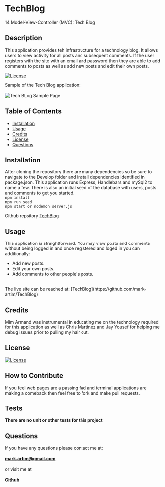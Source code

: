 # TechBlog
14 Model-View-Controller (MVC): Tech Blog

## Description
This application provides teh infrastructure for a technology blog. It allows users to view activity for all posts and subsequent comments. If the user registers with the site with an email and password then they are able to add comments to posts as well as add new posts and edit their own posts.

[![License](https://img.shields.io/badge/License-MIT-yellow.svg)](https://opensource.org/licenses/MIT)

Sample of the Tech Blog application:<br><br>
![Tech BLog Sample Page](./screenshot2.jpg)

## Table of Contents
- [Installation](#installation)
- [Usage](#usage)
- [Credits](#credits)
- [License](#license)
- [Questions](#questions)

## Installation
After cloning the repository there are many dependencies so be sure to navigate to the Develop folder and install dependencies identified in package.json. This application runs Express, Handlebars and mySql2 to name a few. There is also an initial seed of the database with users, posts and comments to get you started.<br>
```npm install```<br>
```npm run seed```<br>
```npm start or nodemon server.js```

Github repsitory [TechBlog](https://github.com/mark-artim/TechBlog)

## Usage

This application is straightforward. You may view posts and comments without being logged in and once registered and loged in you can additionally:
- Add new posts.
- Edit your own posts.
- Add comments to other people's posts.

<br>
The live site can be reached at: [TechBlog](https://github.com/mark-artim/TechBlog)


## Credits
Mim Armand was instrumental in educating me on the technology required for this application as well as Chris Martinez and Jay Yousef for helping me debug issues prior to pulling my hair out.

## License
[![License](https://img.shields.io/badge/License-MIT-yellow.svg)](https://opensource.org/licenses/MIT)


## How to Contribute
If you feel web pages are a passing fad and terminal applications are making a comeback then feel free to fork and make pull requests.

## Tests
**There are no unit or other tests for this project**<BR>

## Questions
If you have any questions please contact me at: <br><br>
**mark.artim@gmail.com**<br><br>
or visit me at<br><br>
[**Github**](https://github.com/mark-artim)
        

